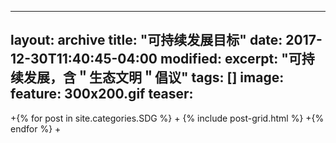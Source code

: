 ---
layout: archive
title: "可持续发展目标"
date: 2017-12-30T11:40:45-04:00
modified:
excerpt: "可持续发展，含＂生态文明＂倡议"
tags: []
image: 
  feature: 300x200.gif
  teaser:
  ---


<div class="tiles">
 +{% for post in site.categories.SDG %}
 +  {% include post-grid.html %}
 +{% endfor %}
 +</div><!-- /.tiles 把所有categories 有 SDG 的列出来-->
  
